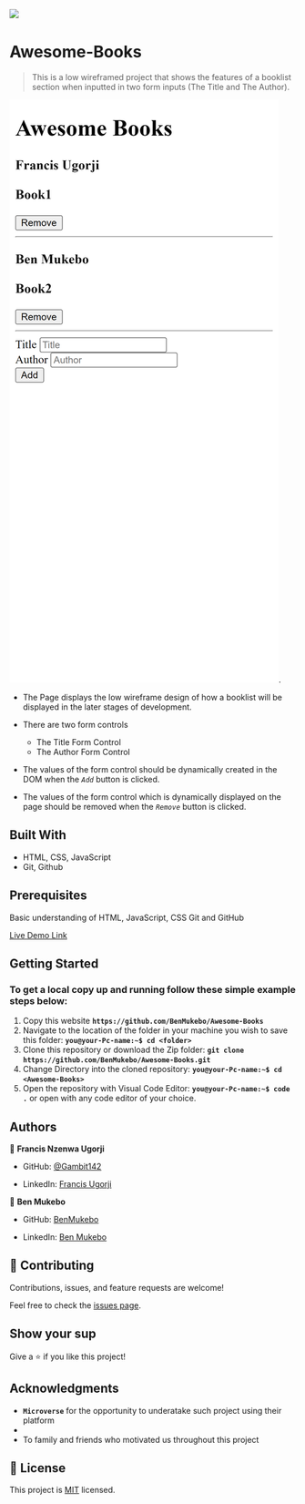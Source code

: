 ![](https://img.shields.io/badge/Microverse-blueviolet)

# Awesome-Books
> This is a low wireframed project that shows the features of a booklist section when inputted in two form inputs (The Title and The Author).

![screenshot](./ScreenShot.png).

- The Page displays the low wireframe design of how a booklist will be displayed in the later stages of development.

- There are two form controls
  - The Title Form Control
  - The Author Form Control


- The values of the form control should be dynamically created in the DOM when the *`Add`* button is clicked.

- The values of the form control which is dynamically displayed on the page should be removed when the *`Remove`* button is clicked.

## Built With

- HTML, CSS, JavaScript
- Git, Github

## Prerequisites
Basic understanding of HTML, JavaScript, CSS Git and GitHub

[Live Demo Link](https://benmukebo.github.io/Awesome-Books/)

## Getting Started

### To get a local copy up and running follow these simple example steps below:

1. Copy this website **``https://github.com/BenMukebo/Awesome-Books``**
2. Navigate to the location of the folder in your machine you wish to save this folder:
**``you@your-Pc-name:~$ cd <folder>``**
3. Clone this repository or download the Zip folder:
**``git clone https://github.com/BenMukebo/Awesome-Books.git``**
4. Change Directory into the cloned repository: **``you@your-Pc-name:~$ cd <Awesome-Books>``**
5. Open the repository with Visual Code Editor: **``you@your-Pc-name:~$ code .``** or open with any code editor of your choice.

## Authors

👤 **Francis Nzenwa Ugorji**

- GitHub: [@Gambit142](https://github.com/Gambit142)
  
- LinkedIn: [Francis Ugorji](www.linkedin.com/in/francis-ugorji-a567b7168)

👤 **Ben Mukebo**

- GitHub: [BenMukebo](https://github.com/BenMukebo)
  
- LinkedIn: [Ben Mukebo](www.linkedin.com/in/kasongo-mukebo-ben-591720205)

## 🤝 Contributing

Contributions, issues, and feature requests are welcome!

Feel free to check the [issues page](../../issues/).

## Show your sup

Give a ⭐️ if you like this project!

## Acknowledgments

- **``Microverse``** for the opportunity to underatake such project using their platform
- 
- To family and friends who motivated us throughout this project

## 📝 License

This project is [MIT](./MIT.md) licensed.
